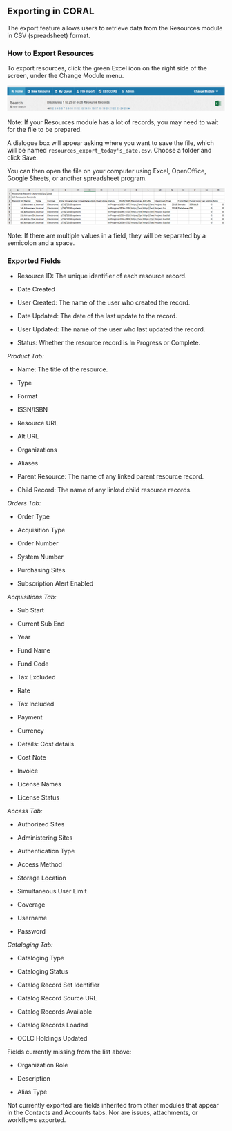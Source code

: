 Exporting in CORAL
---------------------------------

The export feature allows users to retrieve data from the Resources module in CSV (spreadsheet) format. 

### How to Export Resources

To export resources, click the green Excel icon on the right side of the screen, under the Change Module menu.   

 ![Screenshot of Resources module with Export button](img/export/exportButton.PNG)

Note: If your Resources module has a lot of records, you may need to wait for the file to be prepared. 

A dialogue box will appear asking where you want to save the file, which will be named `resources_export_today's_date.csv`. Choose a folder and click Save. 

You can then open the file on your computer using Excel, OpenOffice, Google Sheets, or another spreadsheet program.

 ![Screenshot of Resources data in Excel](img/export/exportResult.PNG)

Note: If there are multiple values in a field, they will be separated by a semicolon and a space.

### Exported Fields

- Resource ID: The unique identifier of each resource record.

- Date Created

- User Created: The name of the user who created the record.

- Date Updated: The date of the last update to the record.

- User Updated: The name of the user who last updated the record.

- Status: Whether the resource record is In Progress or Complete.

*Product Tab:* 

- Name: The title of the resource.

- Type

- Format

- ISSN/ISBN

- Resource URL

- Alt URL

- Organizations

- Aliases

- Parent Resource: The name of any linked parent resource record.

- Child Record: The name of any linked child resource records.

*Orders Tab:*

- Order Type

- Acquisition Type

- Order Number

- System Number

- Purchasing Sites

- Subscription Alert Enabled

*Acquisitions Tab:*

- Sub Start

- Current Sub End

- Year

- Fund Name

- Fund Code

- Tax Excluded

- Rate

- Tax Included

- Payment 

- Currency

- Details: Cost details.

- Cost Note

- Invoice

- License Names

- License Status

*Access Tab:*

- Authorized Sites

- Administering Sites

- Authentication Type

- Access Method

- Storage Location

- Simultaneous User Limit

- Coverage

- Username

- Password

*Cataloging Tab:*

- Cataloging Type

- Cataloging Status

- Catalog Record Set Identifier

- Catalog Record Source URL

- Catalog Records Available

- Catalog Records Loaded

- OCLC Holdings Updated

Fields currently missing from the list above: 

- Organization Role

- Description 

- Alias Type

Not currently exported are fields inherited from other modules that appear in the Contacts and Accounts tabs. Nor are issues, attachments, or workflows exported.  
